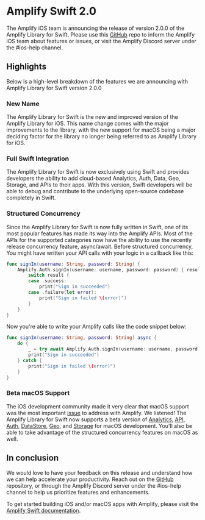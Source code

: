 # Amplify Swift 2.0

The Amplify iOS team is announcing the release of version 2.0.0 of the Amplify Library for Swift. Please use this [GitHub](https://github.com/aws-amplify/amplify-ios) repo to inform the Amplify iOS team about features or issues, or visit the Amplify Discord server under the #ios-help channel.

## Highlights
Below is a high-level breakdown of the features we are announcing with Amplify Library for Swift version 2.0.0

### New Name
The Amplify Library for Swift is the new and improved version of the Amplify Library for iOS. This name change comes with the major improvements to the library, with the new support for macOS being a major deciding factor for the library no longer being referred to as Amplify Library for iOS.

### Full Swift Integration 
The Amplify Library for Swift is now exclusively using Swift and provides developers the ability to add cloud-based Analytics, Auth, Data, Geo, Storage, and APIs to their apps. With this version, Swift developers will be able to debug and contribute to the underlying open-source codebase completely in Swift.

### Structured Concurrency
Since the Amplify Library for Swift is now fully written in Swift, one of its most popular features has made its way into the Amplify APIs. Most of the APIs for the supported categories now have the ability to use the recently release concurrency feature, async/await. Before structured concurrency, You might have written your API calls with your logic in a callback like this:
```swift
func signIn(username: String, password: String) {
    Amplify.Auth.signIn(username: username, password: password) { result in
        switch result {
        case .success:
            print("Sign in succeeded")
        case .failure(let error):
            print("Sign in failed \(error)")
        }
    }
}
```

Now you're able to write your Amplify calls like the code snippet below:
```swift
func signIn(username: String, password: String) async {
    do {
        _ = try await Amplify.Auth.signIn(username: username, password: password)
        print("Sign in succeeded")
    } catch {
        print("Sign in failed \(error)")
    }
}
```

### Beta macOS Support
The iOS development community made it very clear that macOS support was the most important [issue](https://github.com/aws-amplify/amplify-ios/issues/1124) to address with Amplify. We listened! The Amplify Library for Swift now supports a beta version of [Analytics](https://docs.amplify.aws/lib/analytics/getting-started/q/platform/ios/), [API](https://docs.amplify.aws/lib/graphqlapi/getting-started/q/platform/ios/), [Auth](https://docs.amplify.aws/lib/auth/getting-started/q/platform/ios/), [DataStore](https://docs.amplify.aws/lib/datastore/getting-started/q/platform/ios/), [Geo](https://docs.amplify.aws/lib/geo/getting-started/q/platform/ios/), and [Storage](https://docs.amplify.aws/lib/storage/getting-started/q/platform/ios/) for macOS development. You'll also be able to take advantage of the structured concurrency features on macOS as well.

## In conclusion
We would love to have your feedback on this release and understand how we can help accelerate your productivity. Reach out on the [GitHub](https://github.com/aws-amplify/amplify-ios) repository, or through the Amplify Discord server under the #ios-help channel to help us prioritize features and enhancements.


To get started building iOS and/or macOS apps with Amplify, please visit the [Amplify Swift documentation]().
